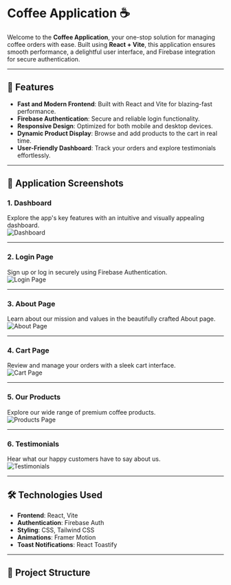 # **Coffee Application ☕**

Welcome to the **Coffee Application**, your one-stop solution for managing coffee orders with ease. Built using **React + Vite**, this application ensures smooth performance, a delightful user interface, and Firebase integration for secure authentication.

---

## **🚀 Features**
- **Fast and Modern Frontend**: Built with React and Vite for blazing-fast performance.
- **Firebase Authentication**: Secure and reliable login functionality.
- **Responsive Design**: Optimized for both mobile and desktop devices.
- **Dynamic Product Display**: Browse and add products to the cart in real time.
- **User-Friendly Dashboard**: Track your orders and explore testimonials effortlessly.

---

## **📸 Application Screenshots**

### **1. Dashboard**
Explore the app's key features with an intuitive and visually appealing dashboard.  
![Dashboard](https://via.placeholder.com/800x400.png?text=Dashboard+Screenshot)

---

### **2. Login Page**
Sign up or log in securely using Firebase Authentication.  
![Login Page](https://via.placeholder.com/800x400.png?text=Login+Page+Screenshot)

---

### **3. About Page**
Learn about our mission and values in the beautifully crafted About page.  
![About Page](https://via.placeholder.com/800x400.png?text=About+Page+Screenshot)

---

### **4. Cart Page**
Review and manage your orders with a sleek cart interface.  
![Cart Page](https://via.placeholder.com/800x400.png?text=Cart+Page+Screenshot)

---

### **5. Our Products**
Explore our wide range of premium coffee products.  
![Products Page](https://via.placeholder.com/800x400.png?text=Products+Page+Screenshot)

---

### **6. Testimonials**
Hear what our happy customers have to say about us.  
![Testimonials](https://via.placeholder.com/800x400.png?text=Testimonials+Screenshot)

---

## **🛠️ Technologies Used**
- **Frontend**: React, Vite
- **Authentication**: Firebase Auth
- **Styling**: CSS, Tailwind CSS
- **Animations**: Framer Motion
- **Toast Notifications**: React Toastify

---

## **📂 Project Structure**
